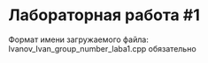 ﻿# Лабораторная работа #1
Формат имени загружаемого файла: Ivanov_Ivan_group_number_laba1.cpp
обязательно
